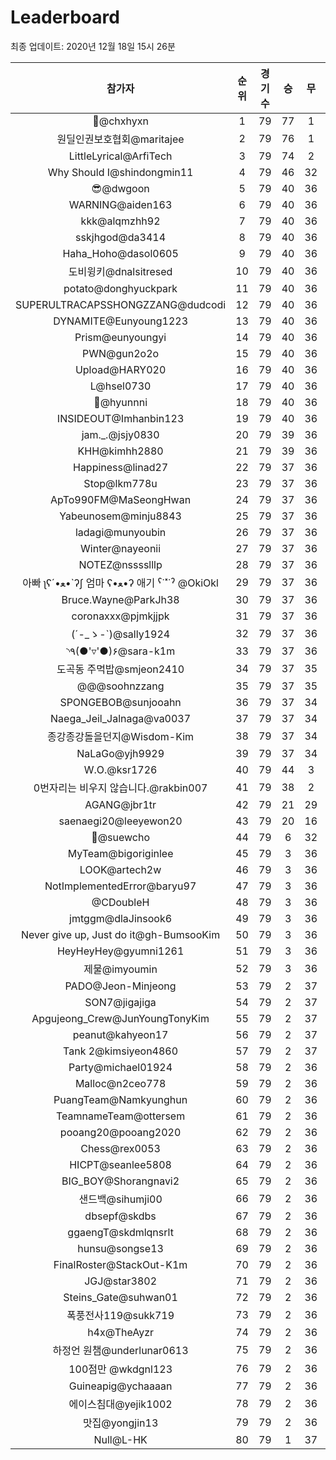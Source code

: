 # Leaderboard
최종 업데이트: 2020년 12월 18일 15시 26분




| 참가자 | 순위 | 경기수 | 승 | 무 | 패 | 승점 |
|:---:|:---:|:---:|:---:|:---:|:---:|:---:|
| 👑@chxhyxn | 1 | 79 | 77 | 1 | 1 | 232 |
| 원딜인권보호협회@maritajee | 2 | 79 | 76 | 1 | 2 | 229 |
| LittleLyrical@ArfiTech | 3 | 79 | 74 | 2 | 3 | 224 |
| Why Should I@shindongmin11 | 4 | 79 | 46 | 32 | 1 | 170 |
| 😎@dwgoon | 5 | 79 | 40 | 36 | 3 | 156 |
| WARNING@aiden163 | 6 | 79 | 40 | 36 | 3 | 156 |
| kkk@alqmzhh92 | 7 | 79 | 40 | 36 | 3 | 156 |
| sskjhgod@da3414 | 8 | 79 | 40 | 36 | 3 | 156 |
| Haha_Hoho@dasol0605 | 9 | 79 | 40 | 36 | 3 | 156 |
| 도비윙키@dnalsitresed | 10 | 79 | 40 | 36 | 3 | 156 |
| potato@donghyuckpark | 11 | 79 | 40 | 36 | 3 | 156 |
| SUPERULTRACAPSSHONGZZANG@dudcodi | 12 | 79 | 40 | 36 | 3 | 156 |
| DYNAMITE@Eunyoung1223 | 13 | 79 | 40 | 36 | 3 | 156 |
| Prism@eunyoungyi | 14 | 79 | 40 | 36 | 3 | 156 |
| PWN@gun2o2o | 15 | 79 | 40 | 36 | 3 | 156 |
| Upload@HARY020 | 16 | 79 | 40 | 36 | 3 | 156 |
| L@hsel0730 | 17 | 79 | 40 | 36 | 3 | 156 |
| 🐻@hyunnni | 18 | 79 | 40 | 36 | 3 | 156 |
| INSIDEOUT@Imhanbin123 | 19 | 79 | 40 | 36 | 3 | 156 |
| jam._.@jsjy0830 | 20 | 79 | 39 | 36 | 4 | 153 |
| KHH@kimhh2880 | 21 | 79 | 39 | 36 | 4 | 153 |
| Happiness@linad27 | 22 | 79 | 37 | 36 | 6 | 147 |
| Stop@lkm778u | 23 | 79 | 37 | 36 | 6 | 147 |
| ApTo990FM@MaSeongHwan | 24 | 79 | 37 | 36 | 6 | 147 |
| Yabeunosem@minju8843 | 25 | 79 | 37 | 36 | 6 | 147 |
| ladagi@munyoubin | 26 | 79 | 37 | 36 | 6 | 147 |
| Winter@nayeonii | 27 | 79 | 37 | 36 | 6 | 147 |
| NOTEZ@nsssslllp | 28 | 79 | 37 | 36 | 6 | 147 |
|  아빠  ʅʕ´•ﻌ•`ʔʃ  엄마 ʕ•ﻌ•ʔ 애기 ˁ˙˟˙ˀ @OkiOkl | 29 | 79 | 37 | 36 | 6 | 147 |
| Bruce.Wayne@ParkJh38 | 30 | 79 | 37 | 36 | 6 | 147 |
| coronaxxx@pjmkjjpk | 31 | 79 | 37 | 36 | 6 | 147 |
| (´-_ゝ-`)@sally1924 | 32 | 79 | 37 | 36 | 6 | 147 |
| ◝٩(●'▿'●)۶@sara-k1m | 33 | 79 | 37 | 36 | 6 | 147 |
| 도곡동 주먹밥@smjeon2410 | 34 | 79 | 37 | 35 | 7 | 146 |
| @@@soohnzzang | 35 | 79 | 37 | 35 | 7 | 146 |
| SPONGEBOB@sunjooahn | 36 | 79 | 37 | 34 | 8 | 145 |
| Naega_Jeil_Jalnaga@va0037 | 37 | 79 | 37 | 34 | 8 | 145 |
| 종강종강돌을던지@Wisdom-Kim | 38 | 79 | 37 | 34 | 8 | 145 |
| NaLaGo@yjh9929 | 39 | 79 | 37 | 34 | 8 | 145 |
| W.O.@ksr1726 | 40 | 79 | 44 | 3 | 32 | 135 |
| 0번자리는 비우지 않습니다.@rakbin007 | 41 | 79 | 38 | 2 | 39 | 116 |
| AGANG@jbr1tr | 42 | 79 | 21 | 29 | 29 | 92 |
| saenaegi20@leeyewon20 | 43 | 79 | 20 | 16 | 43 | 76 |
| 👏@suewcho | 44 | 79 | 6 | 32 | 41 | 50 |
| MyTeam@bigoriginlee | 45 | 79 | 3 | 36 | 40 | 45 |
| LOOK@artech2w | 46 | 79 | 3 | 36 | 40 | 45 |
| NotImplementedError@baryu97 | 47 | 79 | 3 | 36 | 40 | 45 |
| @CDoubleH | 48 | 79 | 3 | 36 | 40 | 45 |
| jmtggm@dlaJinsook6 | 49 | 79 | 3 | 36 | 40 | 45 |
| Never give up, Just do it@gh-BumsooKim | 50 | 79 | 3 | 36 | 40 | 45 |
| HeyHeyHey@gyumni1261 | 51 | 79 | 3 | 36 | 40 | 45 |
| 제물@imyoumin | 52 | 79 | 3 | 36 | 40 | 45 |
| PADO@Jeon-Minjeong | 53 | 79 | 2 | 37 | 40 | 43 |
| SON7@jigajiga | 54 | 79 | 2 | 37 | 40 | 43 |
| Apgujeong_Crew@JunYoungTonyKim | 55 | 79 | 2 | 37 | 40 | 43 |
| peanut@kahyeon17 | 56 | 79 | 2 | 37 | 40 | 43 |
| Tank 2@kimsiyeon4860 | 57 | 79 | 2 | 37 | 40 | 43 |
| Party@michael01924 | 58 | 79 | 2 | 36 | 41 | 42 |
| Malloc@n2ceo778 | 59 | 79 | 2 | 36 | 41 | 42 |
| PuangTeam@Namkyunghun | 60 | 79 | 2 | 36 | 41 | 42 |
| TeamnameTeam@ottersem | 61 | 79 | 2 | 36 | 41 | 42 |
| pooang20@pooang2020 | 62 | 79 | 2 | 36 | 41 | 42 |
| Chess@rex0053 | 63 | 79 | 2 | 36 | 41 | 42 |
| HICPT@seanlee5808 | 64 | 79 | 2 | 36 | 41 | 42 |
| BIG_BOY@Shorangnavi2 | 65 | 79 | 2 | 36 | 41 | 42 |
| 샌드백@sihumji00 | 66 | 79 | 2 | 36 | 41 | 42 |
| dbsepf@skdbs | 67 | 79 | 2 | 36 | 41 | 42 |
| ggaengT@skdmlqnsrlt | 68 | 79 | 2 | 36 | 41 | 42 |
| hunsu@songse13 | 69 | 79 | 2 | 36 | 41 | 42 |
| FinalRoster@StackOut-K1m | 70 | 79 | 2 | 36 | 41 | 42 |
| JGJ@star3802 | 71 | 79 | 2 | 36 | 41 | 42 |
| Steins_Gate@suhwan01 | 72 | 79 | 2 | 36 | 41 | 42 |
| 폭풍전사119@sukk719 | 73 | 79 | 2 | 36 | 41 | 42 |
| h4x@TheAyzr | 74 | 79 | 2 | 36 | 41 | 42 |
| 하정언 원챔@underlunar0613 | 75 | 79 | 2 | 36 | 41 | 42 |
| 100점만 @wkdgnl123 | 76 | 79 | 2 | 36 | 41 | 42 |
| Guineapig@ychaaaan | 77 | 79 | 2 | 36 | 41 | 42 |
| 에이스침대@yejik1002 | 78 | 79 | 2 | 36 | 41 | 42 |
| 맛집@yongjin13 | 79 | 79 | 2 | 36 | 41 | 42 |
| Null@L-HK | 80 | 79 | 1 | 37 | 41 | 40 |